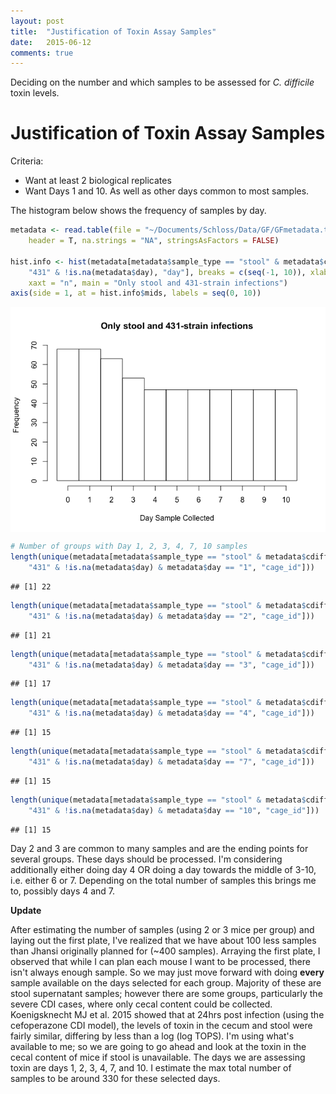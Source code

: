 ```yaml
---
layout: post
title:  "Justification of Toxin Assay Samples"
date:   2015-06-12 
comments: true
---
```


Deciding on the number and which samples to be assessed for _C. difficile_ toxin levels.

# Justification of Toxin Assay Samples

Criteria:

* Want at least 2 biological replicates
* Want Days 1 and 10. As well as other days common to most samples.

The histogram below shows the frequency of samples by day. 


```r
metadata <- read.table(file = "~/Documents/Schloss/Data/GF/GFmetadata.txt", 
    header = T, na.strings = "NA", stringsAsFactors = FALSE)
    
hist.info <- hist(metadata[metadata$sample_type == "stool" & metadata$cdiff_strain == 
    "431" & !is.na(metadata$day), "day"], breaks = c(seq(-1, 10)), xlab = "Day Sample Collected", 
    xaxt = "n", main = "Only stool and 431-strain infections")
axis(side = 1, at = hist.info$mids, labels = seq(0, 10))
```

<img src="../img/toxin_assay-1.png" title="" alt="" style="display: block; margin: auto;" />


```r
# Number of groups with Day 1, 2, 3, 4, 7, 10 samples
length(unique(metadata[metadata$sample_type == "stool" & metadata$cdiff_strain == 
    "431" & !is.na(metadata$day) & metadata$day == "1", "cage_id"]))
```

```
## [1] 22
```

```r
length(unique(metadata[metadata$sample_type == "stool" & metadata$cdiff_strain == 
    "431" & !is.na(metadata$day) & metadata$day == "2", "cage_id"]))
```

```
## [1] 21
```

```r
length(unique(metadata[metadata$sample_type == "stool" & metadata$cdiff_strain == 
    "431" & !is.na(metadata$day) & metadata$day == "3", "cage_id"]))
```

```
## [1] 17
```

```r
length(unique(metadata[metadata$sample_type == "stool" & metadata$cdiff_strain == 
    "431" & !is.na(metadata$day) & metadata$day == "4", "cage_id"]))
```

```
## [1] 15
```

```r
length(unique(metadata[metadata$sample_type == "stool" & metadata$cdiff_strain == 
    "431" & !is.na(metadata$day) & metadata$day == "7", "cage_id"]))
```

```
## [1] 15
```

```r
length(unique(metadata[metadata$sample_type == "stool" & metadata$cdiff_strain == 
    "431" & !is.na(metadata$day) & metadata$day == "10", "cage_id"]))
```

```
## [1] 15
```

Day 2 and 3 are common to many samples and are the ending points for several groups. These days should be processed. I'm considering additionally either doing day 4 OR doing a day towards the middle of 3-10, i.e. either 6 or 7. Depending on the total number of samples this brings me to, possibly days 4 and 7. 

**Update**

After estimating the number of samples (using 2 or 3 mice per group) and laying out the first plate, I've realized that we have about 100 less samples than Jhansi originally planned for (~400 samples). Arraying the first plate, I observed that while I can plan each mouse I want to be processed, there isn't always enough sample. So we may just move forward with doing **every** sample available on the days selected for each group. Majority of these are stool supernatant samples; however there are some groups, particularly the severe CDI cases, where only cecal content could be collected. Koenigsknecht MJ et al. 2015 showed that at 24hrs post infection (using the cefoperazone CDI model), the levels of toxin in the cecum and stool were fairly similar, differing by less than a log (log TOPS). I'm using what's available to me; so we are going to go ahead and look at the toxin in the cecal content of mice if stool is unavailable. The days we are assessing toxin are days 1, 2, 3, 4, 7, and 10. I estimate the max total number of samples to be around 330 for these selected days. 
